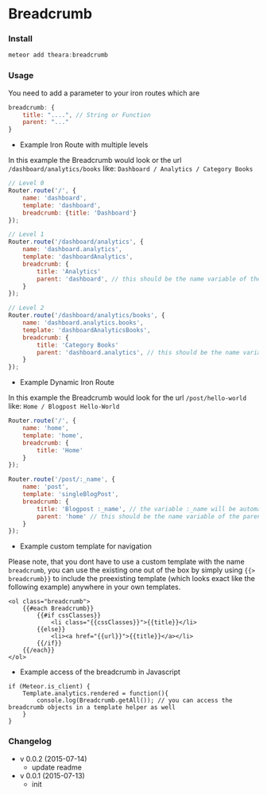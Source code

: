 # Breadcrumb

### Install

```js
meteor add theara:breadcrumb
```

### Usage

You need to add a parameter to your iron routes which are 

```js
breadcrumb: {
    title: "....", // String or Function
    parent: "..." 
}
```

- Example Iron Route with multiple levels

In this example the Breadcrumb would look or the url `/dashboard/analytics/books` like: `Dashboard / Analytics / Category Books`

```js
// Level 0
Router.route('/', {
    name: 'dashboard',
    template: 'dashboard',
    breadcrumb: {title: 'Dashboard'}
});

// Level 1
Router.route('/dashboard/analytics', {
    name: 'dashboard.analytics',
    template: 'dashboardAnalytics',
    breadcrumb: {
        title: 'Analytics'
        parent: 'dashboard', // this should be the name variable of the parent route
    }  
});

// Level 2
Router.route('/dashboard/analytics/books', {
    name: 'dashboard.analytics.books',
    template: 'dashboardAnalyticsBooks',
    breadcrumb: {
        title: 'Category Books'
        parent: 'dashboard.analytics', // this should be the name variable of the parent route
    }  
});
```

- Example Dynamic Iron Route

In this example the Breadcrumb would look for the url `/post/hello-world` like: `Home / Blogpost Hello-World`

```js
Router.route('/', {
    name: 'home',
    template: 'home',
    breadcrumb: {
        title: 'Home'
    }  
});

Router.route('/post/:_name', {
    name: 'post',
    template: 'singleBlogPost',
    breadcrumb: {
        title: 'Blogpost :_name', // the variable :_name will be automatically replaced with the value from the url
        parent: 'home' // this should be the name variable of the parent route
    }  
});
```

- Example custom template for navigation

Please note, that you dont have to use a custom template with the name `breadcrumb`, you can use the existing one out of the box by simply using `{{> breadcrumb}}` to include the preexisting template (which looks exact like the following example) anywhere in your own templates.

```
<ol class="breadcrumb">
    {{#each Breadcrumb}}
        {{#if cssClasses}}
            <li class="{{cssClasses}}">{{title}}</li>
        {{else}}
            <li><a href="{{url}}">{{title}}</a></li>
        {{/if}}
    {{/each}}
</ol>
```

- Example access of the breadcrumb in Javascript

```
if (Meteor.is_client) {
    Template.analytics.rendered = function(){
        console.log(Breadcrumb.getAll()); // you can access the breadcrumb objects in a template helper as well
    }
}
```

### Changelog
- v 0.0.2 (2015-07-14)
    - update readme
- v 0.0.1 (2015-07-13)
    - init
